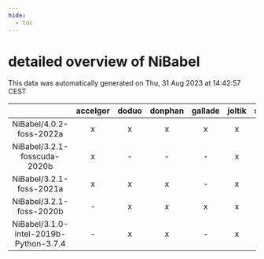 ```yaml
---
hide:
  - toc
---
```


detailed overview of NiBabel
============================


This data was automatically generated on Thu, 31 Aug 2023 at 14:42:57 CEST  

| |accelgor|doduo|donphan|gallade|joltik|skitty|swalot|victini|
| :---: | :---: | :---: | :---: | :---: | :---: | :---: | :---: | :---: |
|NiBabel/4.0.2-foss-2022a|x|x|x|x|x|x|x|x|
|NiBabel/3.2.1-fosscuda-2020b|x|-|-|-|x|-|-|-|
|NiBabel/3.2.1-foss-2021a|x|x|x|-|x|x|x|x|
|NiBabel/3.2.1-foss-2020b|-|x|x|x|x|x|x|x|
|NiBabel/3.1.0-intel-2019b-Python-3.7.4|-|x|x|-|x|x|-|x|
